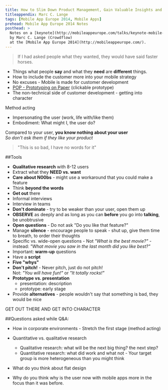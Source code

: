 ```yaml
---
title: How to Slim Down Product Management, Gain Valuable Insights and Make Customers Early by Leaving Your Comfort Zone
titleappendix: Marc C. Lange
tags: [Mobile App Europe 2014, Mobile Apps]
prehead: Mobile App Europe 2014 Notes
posthead: >
  Notes on a [keynote](http://mobileappeurope.com/talks/keynote-mobile-customer-development/ "How to Slim Down Product Management, Gain Valuable Insights and Make Customers Early by Leaving Your Comfort Zone")
  by Marc C. Lange (Crowdflow) 
  at the [Mobile App Europe 2014](http://mobileappeurope.com/).
---
```


> If I had asked people what they wanted, they would have said faster horses.

* Things what people **say** and what they **need** are **different** things.
* How to include the customer more into your mobile strategy
* No excuses - Mobile is made for customer development
* [POP - Prototyping on Paper](https://play.google.com/store/apps/details?id=in.woomoo.pop&hl=en) (clickable prototype)
* The non-technical side of customer development - getting into character

Method acting

* Impersonating the user (work, life with/like them)
* Embodiment: What might I, the user do?

Compared to your user, **you know nothing about your user**  
*So don't ask them if they like your product*
> "This is so bad, I have no words for it"

##Tools
* **Qualitative research** with 8-12 users
* Extract what they **NEED vs. want**
* **Care about N00bs** - might use a workaround that you could make a feature
* Think **beyond the words**
* **Get out** there
* Informal interviews
* Interview in teams
* **Don't dominate** - try to be weaker than your user, open them up
* **OBSERVE** as deeply and as long as you can **before** you go into **talking**, be unobtrusive 
* **Open questions** - Do not ask "Do you like that feature?"
* Manage **silence** - encourage people to speak - shut up, give them time to breath, to order their thoughts
* Specific vs. wide-open questions -  Not *"What is the best movie?"* - instead: *"What movie you saw in the last month did you like best?"*
* Important: **warm-up** questions
* Have a **script**
* **Five "whys"**
* **Don't pitch!** - Never pitch, just do not pitch!  
 Not: *"You will have fun!"* or *"It totally rocks!"*
* **Prototype vs. presentation**
    * presentation: description
    * prototype: early stage
* Provide **alternatives** - people wouldn't say that something is bad, they would be nice

GET OUT THERE AND GET INTO CHARACTER

##Questions asked while Q&A:

* How in corporate environments - Stretch the first stage (method acting)

* Quantitative vs. qualitative research
    * Qualitative research: what will be the next big thing? the next step?
    * Quantitative research: what did work and what not - Your target group is more heterogeneous than you might think
* What do you think about flat design
* Why do you think why is the user now with mobile apps more in the focus than it was before.
